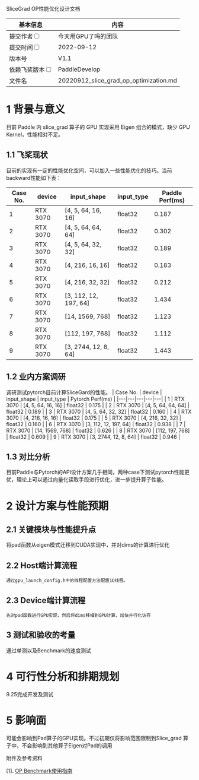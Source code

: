 SliceGrad OP性能优化设计文档

| 基本信息                                                     | 内容                                                         |
| ------------------------------------------------------------ | ------------------------------------------------------------- |
| 提交作者<input type="checkbox" class="rowselector hidden">   |  今天用GPU了吗的团队  |                                         
| 提交时间<input type="checkbox" class="rowselector hidden">   | 2022-09-12 |                                                
| 版本号                                                 | V1.1  |                       
| 依赖飞桨版本<input type="checkbox" class="rowselector hidden">| PaddleDevelop|                      
| 文件名                    | 20220912_slice_grad_op_optimization.md<br> |

 # 1 背景与意义

目前 Paddle 内 slice_grad 算子的 GPU 实现采用 Eigen 组合的模式，缺少 GPU Kernel，性能相对不足。

##  1.1 飞桨现状

目前的实现有一定的性能优化空间，可以加入一些性能优化的技巧。当前backward性能如下表：

| Case No. | device | input_shape | input_type | Paddle Perf(ms) |
|---|---|---|---|---|
| 1 | RTX 3070 | [4, 5, 64, 16, 16] | float32 |  0.187 | 
| 2 | RTX 3070 | [4, 5, 64, 64, 64] | float32 | 0.302 |
| 3 | RTX 3070 | [4, 5, 64, 32, 32] | float32 |  0.189 | 
| 4 | RTX 3070 | [4, 216, 16, 16] | float32 | 0.183 |
| 5 | RTX 3070 | [4, 216, 32, 32] | float32 |  0.212 | 
| 6 | RTX 3070 | [3, 112, 12, 197, 64] | float32 | 1.434 |
| 7 | RTX 3070 | [14, 1569, 768] | float32 |  1.123 | 
| 8 | RTX 3070 | [112, 197, 768] | float32 | 1.112 |
| 9 | RTX 3070 | [3, 2744, 12, 8, 64] | float32 | 1.443 |

 ## 1.2 业内方案调研

调研测试pytorch目前计算SliceGard的性能。
| Case No. | device | input_shape | input_type | Pytorch Perf(ms) |
|---|---|---|---|---|
| 1 | RTX 3070 | [4, 5, 64, 16, 16] | float32 |  0.175 | 
| 2 | RTX 3070 | [4, 5, 64, 64, 64] | float32 | 0.189 |
| 3 | RTX 3070 | [4, 5, 64, 32, 32] | float32 |  0.160 | 
| 4 | RTX 3070 | [4, 216, 16, 16] | float32 | 0.175 |
| 5 | RTX 3070 | [4, 216, 32, 32] | float32 |  0.160 | 
| 6 | RTX 3070 | [3, 112, 12, 197, 64] | float32 | 0.938 |
| 7 | RTX 3070 | [14, 1569, 768] | float32 |  0.626 | 
| 8 | RTX 3070 | [112, 197, 768] | float32 | 0.609 |
| 9 | RTX 3070 | [3, 2744, 12, 8, 64] | float32 | 0.946 |

 ## 1.3 对比分析
目前Paddle与Pytorch的API设计方案几乎相同，两种case下测试pytorch性能更优，理论上可以通过向量化读取手段进行优化，进一步提升算子性能。

 # 2 设计方案与性能预期

 ## 2.1 关键模块与性能提升点
   将pad函数从eigen模式迁移到CUDA实现中，并对dims的计算进行优化


##  2.2 Host端计算流程
    通过gpu_launch_config.h中的线程配置方法配置1D线程。

 ## 2.3 Device端计算流程
    先对pad函数进行GPU实现，然后将dims移植到GPU计算，加快并行化访存


 ## 3 测试和验收的考量

通过单测以及Benchmark的速度测试

 # 4 可行性分析和排期规划

9.25完成开发及测试


#  5 影响面

可能会影响到Pad算子的GPU实现。不过初期仅将影响范围限制到Slice_grad 算子中，不会影响到其他算子Eigen对Pad的调用


 附件及参考资料

[1]. [OP Benchmark使用指南](https://github.com/PaddlePaddle/benchmark/blob/master/api/README.md)
